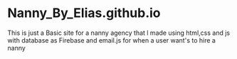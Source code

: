 # Nanny_By_Elias.github.io
This is just a Basic site for a nanny agency that l made using html,css and js with database as Firebase and email.js for when a user want's to hire a nanny
